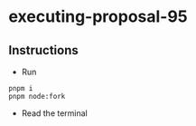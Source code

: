 # executing-proposal-95

## Instructions

- Run

```
pnpm i
pnpm node:fork
```

- Read the terminal
